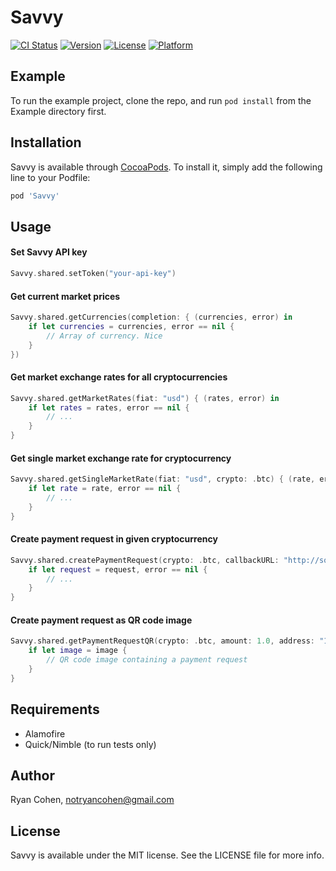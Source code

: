 # Savvy

[![CI Status](https://img.shields.io/travis/imryan/Savvy.svg?style=flat)](https://travis-ci.org/imryan/Savvy)
[![Version](https://img.shields.io/cocoapods/v/Savvy.svg?style=flat)](https://cocoapods.org/pods/Savvy)
[![License](https://img.shields.io/cocoapods/l/Savvy.svg?style=flat)](https://cocoapods.org/pods/Savvy)
[![Platform](https://img.shields.io/cocoapods/p/Savvy.svg?style=flat)](https://cocoapods.org/pods/Savvy)

## Example

To run the example project, clone the repo, and run `pod install` from the Example directory first.

## Installation

Savvy is available through [CocoaPods](https://cocoapods.org). To install
it, simply add the following line to your Podfile:

```ruby
pod 'Savvy'
```

## Usage

#### Set Savvy API key
```swift
Savvy.shared.setToken("your-api-key")
```

#### Get current market prices
```swift
Savvy.shared.getCurrencies(completion: { (currencies, error) in
    if let currencies = currencies, error == nil {
        // Array of currency. Nice
    }
})
```

#### Get market exchange rates for all cryptocurrencies
```swift
Savvy.shared.getMarketRates(fiat: "usd") { (rates, error) in
    if let rates = rates, error == nil {
        // ...
    }
}
```

#### Get single market exchange rate for cryptocurrency
```swift
Savvy.shared.getSingleMarketRate(fiat: "usd", crypto: .btc) { (rate, error) in
    if let rate = rate, error == nil {
        // ...
    }
}
```

#### Create payment request in given cryptocurrency
```swift
Savvy.shared.createPaymentRequest(crypto: .btc, callbackURL: "http://some.site/") { (request, error) in
    if let request = request, error == nil {
        // ...
    }
}
```

#### Create payment request as QR code image
```swift
Savvy.shared.getPaymentRequestQR(crypto: .btc, amount: 1.0, address: "1F1tAaz5x1HUXrCNLbtMDqcw6o5GNn4xqX", message: "Free money", size: nil) { (image) in
    if let image = image {
        // QR code image containing a payment request
    }
}
```

## Requirements

* Alamofire
* Quick/Nimble (to run tests only)

## Author

Ryan Cohen, notryancohen@gmail.com

## License

Savvy is available under the MIT license. See the LICENSE file for more info.
